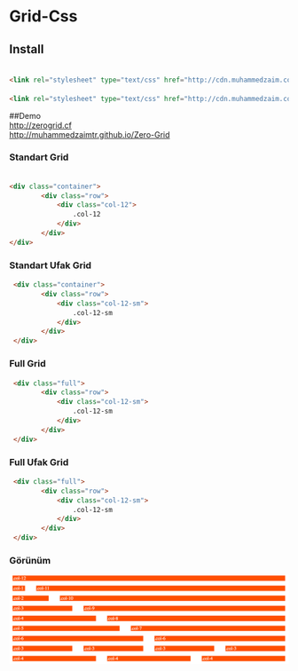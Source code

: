 # Grid-Css

## Install

```html

<link rel="stylesheet" type="text/css" href="http://cdn.muhammedzaim.com/ZeroGrid/v1/Zero-Grid.css">

<link rel="stylesheet" type="text/css" href="http://cdn.muhammedzaim.com/ZeroGrid/v1/Zero-Grid.min.css">

```

##Demo   
http://zerogrid.cf   
http://muhammedzaimtr.github.io/Zero-Grid

### Standart Grid
```html

<div class="container">
        <div class="row">
            <div class="col-12">
                .col-12
            </div>
        </div>
</div>

```

### Standart Ufak Grid

```html
 <div class="container">
        <div class="row">
            <div class="col-12-sm">
                .col-12-sm
            </div>
        </div>
 </div>
```

### Full Grid

```html
 <div class="full">
        <div class="row">
            <div class="col-12-sm">
                .col-12-sm
            </div>
        </div>
 </div>
```

### Full Ufak Grid

```html
 <div class="full">
        <div class="row">
            <div class="col-12-sm">
                .col-12-sm
            </div>
        </div>
 </div>
```


### Görünüm

![Masaüstü](https://raw.githubusercontent.com/muhammedzaimtr/Grid-Css/master/goruntu/1.png "Masaüstü")


